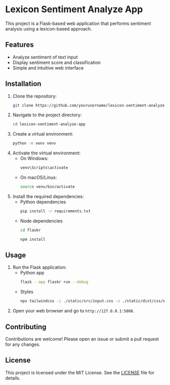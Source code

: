 # Lexicon Sentiment Analyze App

This project is a Flask-based web application that performs sentiment analysis using a lexicon-based approach.

## Features

- Analyze sentiment of text input
- Display sentiment score and classification
- Simple and intuitive web interface

## Installation

1. Clone the repository:
    ```bash
    git clone https://github.com/yourusername/lexicon-sentiment-analyze-app.git
    ```
2. Navigate to the project directory:
    ```bash
    cd lexicon-sentiment-analyze-app
    ```
3. Create a virtual environment:
    ```bash
    python -m venv venv
    ```
4. Activate the virtual environment:
    - On Windows:
        ```bash
        venv\Scripts\activate
        ```
    - On macOS/Linux:
        ```bash
        source venv/bin/activate
        ```
5. Install the required dependencies:
    - Python dependencies
        ```bash
        pip install -r requirements.txt
        ```
    - Node dependencies
        ```bash
        cd flaskr
        ```
        ```bash
        npm install
        ```


## Usage

1. Run the Flask application:
    - Python app
        ```bash
        flask --app flaskr run --debug
        ```
    - Styles
        ```bash
        npx tailwindcss -i ./static/src/input.css -o ./static/dist/css/output.css --watch
        ```
2. Open your web browser and go to `http://127.0.0.1:5000`.

## Contributing

Contributions are welcome! Please open an issue or submit a pull request for any changes.

## License

This project is licensed under the MIT License. See the [LICENSE](LICENSE) file for details.
